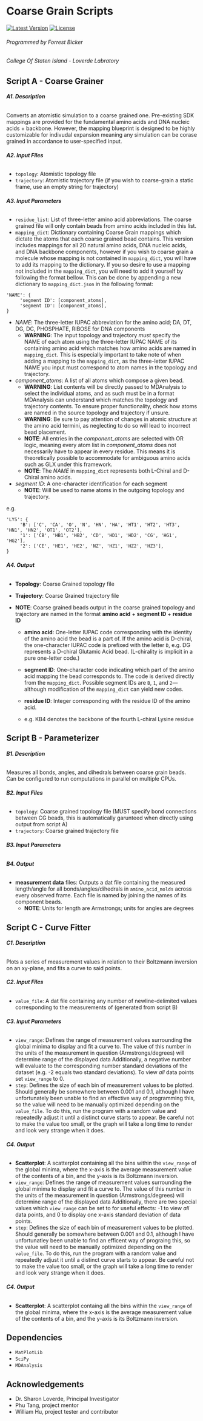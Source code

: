 # Coarse Grain Scripts
[![Latest Version](https://img.shields.io/github/v/release/forrestbicker/CoarseGrainScripts.svg)](https://github.com/forrestbicker/CoarseGrainScripts/releases)
[![License](https://img.shields.io/badge/license-MIT-blue.svg?style=flat)](LICENSE)

###### Programmed by Forrest Bicker
###### College Of Staten Island - Loverde Labratory


## Script A - Coarse Grainer

###### **A1. Description**
Converts an atomistic simulation to a coarse grained one. Pre-existing SDK mappings are provided for the fundamental amino acids and DNA nucleic acids + backbone. However, the mapping blueprint is designed to be highly customizable for indivudal expansion meaning any simulation can be corase grained in accordance to user-specified input.

###### **A2. Input Files**
+ `topology`: Atomistic topology file
+ `trajectory`: Atomistic trajectory file (if you wish to coarse-grain a static frame, use an empty string for trajectory)

###### **A3. Input Parameters**
+ `residue_list`: List of three-letter amino acid abbreviations. The coarse grained file will only contain beads from amino acids included in this list.
+ `mapping_dict`: Dictionary containing Coarse Grain mappings which dictate the atoms that each coarse grained bead contains. This version includes mappings for all 20 natural amino acids, DNA nucleic acids, and DNA backbone components, however if you wish to coarse grain a molecule whose mapping is not contained in `mapping_dict`, you will have to add its mapping to the dictionary. If you so desire to use a mapping not included in the `mapping_dict`, you will need to add it yourself by following the format bellow. This can be done by appending a new dictionary to `mapping_dict.json` in the following format:

```
'NAME': {
     'segment ID': [component_atoms],
     'segment ID': [component_atoms],
}
```

   + _NAME_: The three-letter IUPAC abbreviation for the amino acid; DA, DT, DG, DC, PHOSPHATE, RIBOSE for DNA components
       + **WARNING**: The input topology and trajectory _must_ specify the NAME of each atom using the three-letter IUPAC NAME of its containing amino acid which matches how amino acids are named in `mapping_dict`. This is especially important to take note of when adding a mapping to the `mapping_dict`, as the three-letter IUPAC NAME you input must correspond to atom names in the topology and trajectory.
   + _component_atoms_: A list of all atoms which compose a given bead.
       + **WARNING**: List contents will be directly passed to MDAnalysis to select the individual atoms, and as such must be in a format MDAnalysis can understand which matches the topology and trajectory contents. To ensure proper functionality, check how atoms are named in the source topology and trajectory if unsure.
       + **WARNING**: Be sure to pay attention of changes in atomic structure at the amino acid termini, as neglecting to do so will lead to incorrect bead placement.
       + **NOTE**: All entries in the  _component_atoms_ are selected with OR logic, meaning every atom list in _component_atoms_ does not necessarily have to appear in every residue. This means it is theoretically possible to accommodate for ambiguous amino acids such as GLX under this framework.
       + **NOTE**: The _NAME_ in `mapping_dict` represents both L-Chiral and D-Chiral amino acids.
   + _segment ID_: A one-character identification for each segment
       + **NOTE**: Will be used to name atoms in the outgoing topology and trajectory.

e.g.

```
'LYS': {
     'B': ['C', 'CA', 'O', 'N', 'HN', 'HA', 'HT1', 'HT2', 'HT3', 'HN1', 'HN2', 'OT1', 'OT2'],
     '1': ['CB', 'HB1', 'HB2', 'CD', 'HD1', 'HD2', 'CG', 'HG1', 'HG2'],
     '2': ['CE', 'HE1', 'HE2', 'NZ', 'HZ1', 'HZ2', 'HZ3'],
}
```

###### **A4. Output**
+ **Topology**: Coarse Grained topology file
+ **Trajectory**: Coarse Grained trajectory file
+ **NOTE**: Coarse grained beads output in the coarse grained topology and trajectory are named in the format **amino acid** + **segment ID** + **residue ID**

     - **amino acid**: One-letter IUPAC code corresponding with the identity of the amino acid the bead is a part of. If the amino acid is D-chiral, the one-character IUPAC code is prefixed with the letter `D`, e.g. DG represents a D-chiral Glutamic Acid bead. (L-chirality is implicit in a pure one-letter code.)

     - **segment ID**: One-character code indicating which part of the amino acid mapping the bead corresponds to. The code is derived directly from the `mapping_dict`. Possible segment IDs are `B`, `1`, and `2`—although modification of the `mapping_dict` can yield new codes.

     - **residue ID**: Integer corresponding with the residue ID of the amino acid.

     - e.g. KB4 denotes the backbone of the fourth L-chiral Lysine residue


## Script B - Parameterizer

###### **B1. Description**
Measures all bonds, angles, and dihedrals between coarse grain beads. Can be configured to run computations in parallel on multiple CPUs.

###### **B2. Input Files**
+ `topology`: Coarse grained topology file (MUST specify bond connections between CG beads, this is automatically garunteed when directly using output from script A)
+ `trajectory`: Coarse grained trajectory file

###### **B3. Input Parameters**

###### **B4. Output**
+ **measurement data** files: Outputs a dat file containing the measured length/angle for all bonds/angles/dihedrals in `amino_acid_molds` across every observed frame. Each file is named by joining the names of its component beads.
    + **NOTE**: Units for length are Armstrongs; units for angles are degrees

## Script C - Curve Fitter
###### **C1. Description**
Plots a series of measurement values in relation to their Boltzmann inversion on an xy-plane, and fits a curve to said points.

###### **C2. Input Files**
+ `value_file`: A dat file containing any number of newline-delimited values corresponding to the measurements of  (generated from script B)

###### **C3. Input Parameters**
+ `view_range`: Defines the range of measurement values surrounding the global minima to display and fit a curve to. The value of this number in the units of the measurement in question (Armstrongs/degrees) will determine range of the displayed data  Additionally, a negative number will evaluate to the corresponding number standard deviations of the dataset (e.g. -2 equals two standard deviations). To view _all_ data points set `view_range` to 0.
+ `step`: Defines the size of each bin of measurement values to be plotted. Should generally be somewhere between 0.001 and 0.1, although I have unfortunately been unable to find an effective way of programming this, so the value will need to be manually optimized depending on the `value_file`. To do this, run the program with a random value and repeatedly adjust it until a distinct curve starts to appear. Be careful not to make the value too small, or the graph will take a long time to render and look very strange when it does.

###### **C4. Output**
+ **Scatterplot**: A scatterplot containing all the bins within the `view_range` of the global minima, where the x-axis is the average measurement value of the contents of a bin, and the y-axis is its Boltzmann inversion.
+ `view_range`: Defines the range of measurement values surrounding the global minima to display and fit a curve to. The value of this number in the units of the measurement in question (Armstrongs/degrees) will determine range of the displayed data  Additionally, there are two special values which `view_range` can be set to for useful effects: -1 to view _all_ data points, and 0 to display one x-axis standard deviation of data points.
+ `step`: Defines the size of each bin of measurement values to be plotted. Should generally be somewhere between 0.001 and 0.1, although I have unfortunatley been unable to find an efficent way of prograing this, so the value will need to be manually optimized depending on the `value_file`. To do this, run the program with a random value and repeatedly adjust it until a distinct curve starts to appear. Be careful not to make the value too small, or the graph will take a long time to render and look very strange when it does.

###### **C4. Output**
+ **Scatterplot**: A scatterplot containg all the bins within the `view_range` of the global minima, where the x-axis is the average measurement value of the contents of a bin, and the y-axis is its Boltzmann inversion.

## Dependencies
+ `MatPlotLib`
+ `SciPy`
+ `MDAnalysis`

## Acknowledgements
+ Dr. Sharon Loverde, Principal Investigator
+ Phu Tang, project mentor
+ William Hu, project tester and contributor
